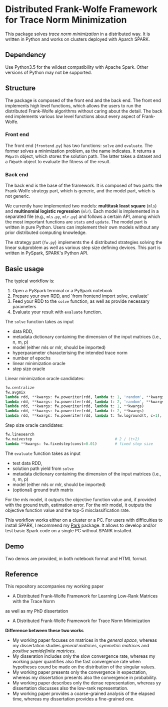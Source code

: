 # Distributed Frank-Wolfe Framework for Trace Norm Minimization

This package solves *trace norm minimization* in a distributed way. It is written in Python and works on clusters deployed with Aparch SPARK.

## Dependency
Use Python3.5 for the wildest compatibility with Apache Spark. Other versions of Python may not be supported.

## Structure
The package is composed of the front end and the back end. The front end implements high level functions, which allows the users to run the distributed Frank-Wolfe algorithms without caring about the detail. The back end implements various low level functions about every aspect of Frank-Wolfe.

### Front end
The front end (`frontend.py`) has two functions: `solve` and `evaluate`. The former solves a minimization problem, as the name indicates. It returns a `FWpath` object, which stores the solution path. The latter takes a dataset and a `FWpath` object to evaluate the fitness of the result.

### Back end
The back end is the base of the framework. It is composed of two parts: the Frank-Wolfe strategy part, which is generic, and the model part, which is not generic.

We currently have implemented two models: **multitask least square** (`mls`) and **multinomial logistic regression** (`mlr`). Each model is implemented in a separated file (e.g., `mls.py`, `mlr.py`) and follows a certain API, among which the most important functions are `stats` and `update`. The model part is written in pure Python. Users can implement their own models without any prior distributed computing knowledge.

The strategy part (`fw.py`) implements the 4 distributed strategies solving the linear subproblem as well as various step size defining devices. This part is written in PySpark, SPARK's Python API.

## Basic usage
The typical workflow is:

1. Open a PySpark terminal or a PySpark notebook
2. Prepare your own RDD, and `from frontend import solve, evaluate'
3. Feed your RDD to the `solve` function, as well as provide necessary parameters
4. Evaluate your result with `evaluate` function.

The `solve` function takes as input 
- data RDD, 
- metadata dictionary containing the dimension of the input matrices (i.e., n, m, p)
- model (either mls or mlr, should be imported)
- hyperparameter characterising the intended trace norm
- number of epochs
- linear minimization oracle
- step size oracle

Linear minimization oracle candidates:
```python
fw.centralize                                                             # centralize
fw.avgmix                                                                 # singular vectors mixture
lambda rdd, **kwargs: fw.poweriter(rdd, lambda t: 1, 'random', **kwargs)  # power1
lambda rdd, **kwargs: fw.poweriter(rdd, lambda t: 2, 'random', **kwargs)  # power2
lambda rdd, **kwargs: fw.poweriter(rdd, lambda t: 1, **kwargs)            # power1 with warm start
lambda rdd, **kwargs: fw.poweriter(rdd, lambda t: 2, **kwargs)            # power2 with warm start
lambda rdd, **kwargs: fw.poweriter(rdd, lambda t: fw.loground(t, c=1), 'random', **kwargs)  # powlog
```

Step size oracle candidates:
```python
fw.linesearch
fw.naivestep                                     # 2 / (t+2)
lambda **kwargs: fw.fixedstep(const=0.01)        # fixed step size
```
The `evaluate` function takes as input
- test data RDD,
- solution path yield from `solve`
- metadata dictionary containing the dimension of the input matrices (i.e., n, m, p)
- model (either mls or mlr, should be imported)
- (optional) ground truth matrix

For the mls model, it outputs the objective function value and, if provided with the ground truth, estimation error. For the mlr model, it outputs the objective function value and the top-5 misclassification rate.

This workflow works either on a cluster or a PC. For users with difficulties to install SPARK, I recommend my [Park](https://github.com/WenjieZ/Park) package. It allows to develop and/or test basic Spark code on a single PC without SPARK installed.

## Demo
Two demos are provided, in both notebook format and HTML format.

## Reference
This repository accompanies my working paper 

- A Distributed Frank-Wolfe Framework for Learning Low-Rank Matrices with the Trace Norm

as well as my PhD dissertation

- A Distributed Frank-Wolfe Framework for Trace Norm Minimization

**Difference between these two works**
- My working paper focuses on matrices in the *general space*, whereas my dissertation studies *general matrices*, *symmetric matrices* and *positive semidefinite matrices*.
- My disseration includes only the slow convergence rate, whereas my working paper quantifies also the fast convergence rate when hypotheses cound be made on the distribution of the singular values.
- My working paper presents only the convergence in expectation, whereas my dissertation presents also the convergence in probability.
- My working paper describes only the dense representation, whereas yy dissertation discusses also the low-rank representation.
- My working paper provides a coarse-grained analysis of the elapsed time, whereas my dissertation provides a fine-grained one.

